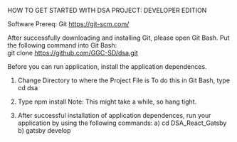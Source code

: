 HOW TO GET STARTED WITH DSA PROJECT: DEVELOPER EDITION

Software Prereq:
Git
https://git-scm.com/

After successfully downloading and installing Git, please open Git Bash.
  Put the following command into Git Bash:  
git clone https://github.com/GGC-SD/dsa.git

Before you can run application, install the application dependences. 

1) Change Directory to where the Project File is
  To do this in Git Bash, type   
cd dsa

2) Type npm install
Note: This might take a while, so hang tight.

3) After successful installation of application dependences, run your application by using the following commands:
a) cd DSA_React_Gatsby
b) gatsby develop



